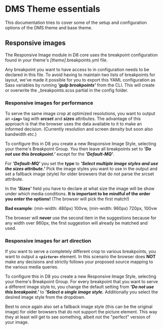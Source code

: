 # DMS Theme essentials

This documentation tries to cover some of the setup and
configuration options of the DMS theme and base theme.

## Responsive images

The Responsive Image module in D8 core uses the breakpoint
configuration found in your theme's _[theme]_.breakpoints.yml
file.

Any breakpoint you want to have access to in configuration
needs to be declared in this file. To avoid having to
maintain two lists of breakpoints for layout, we've made it
possible for you to export this YAML configuration as
Sass variables by running _**'gulp breakpoints'**_ from the CLI.
This will create or overwrite the _breakpoints.scss partial
in the config folder.

### Responsive images for performance

To serve the same image crop at optimized resolutions, you
want to output an _**```<img>```**_ tag with _**srcset**_
and _**sizes**_ attributes.
The advantage of this approach is that the browser uses the data
available to it to make an informed decision. (Currently resolution
and screen density but soon also bandwidth etc.)

To configure this in D8 you create a new Responsive Image Style,
selecting your theme's Breakpoint Group. You then leave all
breakpoints set to _**'Do not use this breakpoint.'**_ except
for the _**'Default-MQ'**_.

For _**'Default-MQ'**_ you set the **type** to _**'Select
multiple image styles and use the sizes attribute.'**_
Pick the image styles you want to use in the output and
set a fallback image (style) for older browsers that do
not parse the srcset attribute.

In the _**'Sizes'**_ field you have to declare at what size
the image will be show under which media conditions.
**It is important to be mindful of the order you enter
the options!** (The browser will pick the first match!)

**Bad example**: (min-width: 480px) 100vw, (min-width: 960px) 720px, 100vw

The browser will **never** use the second item in the suggestions
because for any width over 960px, the first suggestion
will already be matched and used.

### Responsive images for art direction

If you want to serve a completely different crop to various breakpoints,
you want to output a _**```<picture>```**_ element. In this scenario
the browser does **NOT** make any decisions and strictly follows
your proposed source mapping to the various media queries.

To configure this in D8 you create a new Responsive Image Style, selecting
your theme's Breakpoint Group. For every breakpoint that you want to
serve a different image style to, you change the default setting
from _**'Do not use this breakpoint.'**_ to _**'Select a single image
style.**_
Additionally you select the desired image style from the dropdown.

Best to once again also set a fallback image style (this can be the
original image) for older browsers that do not support the picture
element. This way they at least will get to see something, albeit not
the "perfect" version of your image.